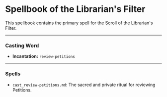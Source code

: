 # Spellbook of the Librarian's Filter

This spellbook contains the primary spell for the Scroll of the Librarian's Filter.

---

### Casting Word
- **Incantation:** `review-petitions`

---

### Spells
- `cast_review-petitions.md`: The sacred and private ritual for reviewing Petitions.
